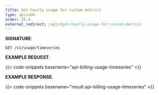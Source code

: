 ```yaml
---
title: Get hourly usage for custom metrics
type: apicode
order: 35.4
external_redirect: /api/#get-hourly-usage-for-custom-metrics
---
```


**SIGNATURE**:

`GET /v1/usage/timeseries`

**EXAMPLE REQUEST**:

{{< code-snippets basename="api-billing-usage-timeseries" >}}

**EXAMPLE RESPONSE**:

{{< code-snippets basename="result.api-billing-usage-timeseries" >}}
